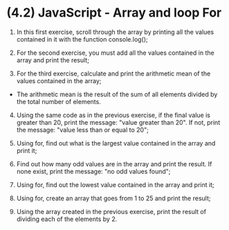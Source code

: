 # (4.2) JavaScript - Array and loop For

1. In this first exercise, scroll through the array by printing all the values contained in it with the function console.log();

2. For the second exercise, you must add all the values contained in the array and print the result;

3. For the third exercise, calculate and print the arithmetic mean of the values contained in the array;
- The arithmetic mean is the result of the sum of all elements divided by the total number of elements.

4. Using the same code as in the previous exercise, if the final value is greater than 20, print the message: "value greater than 20". If not, print the message: "value less than or equal to 20";

5. Using for, find out what is the largest value contained in the array and print it;

6. Find out how many odd values are in the array and print the result. If none exist, print the message: "no odd values found";

7. Using for, find out the lowest value contained in the array and print it;

8. Using for, create an array that goes from 1 to 25 and print the result;

9. Using the array created in the previous exercise, print the result of dividing each of the elements by 2.
